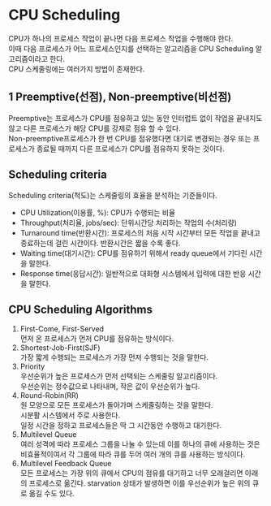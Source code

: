 # CPU Scheduling
CPU가 하나의 프로세스 작업이 끝나면 다음 프로세스 작업을 수행해야 한다.                  
이때 다음 프로세스가 어느 프로세스인지를 선택하는 알고리즘을 CPU Scheduling 알고리즘이라고 한다.                   
CPU 스케줄링에는 여러가지 방법이 존재한다.
## 1 Preemptive(선점), Non-preemptive(비선점)
Preemptive는 프로세스가 CPU를 점유하고 있는 동안 인터럽트 없이 작업을 끝내지도 않고 다른 프로세스가 해당 CPU를 강제로 점유 할 수 있다.               
Non-preemptive프로세스가 한 번 CPU를 점유했다면 대기로 변경되는 경우 또는 프로세스가 종료될 때까지 다른 프로세스가 CPU를 점유하지 못하는 것이다.
## Scheduling criteria
Scheduling criteria(척도)는 스케줄링의 효율을 분석하는 기준들이다.           
- CPU Utilization(이용률, %): CPU가 수행되는 비율
- Throughput(처리율, jobs/sec): 단위시간당 처리하는 작업의 수(처리량)
- Turnaround time(반환시간): 프로세스의 처음 시작 시간부터 모든 작업을 끝내고 종료하는데 걸린 시간이다. 반환시간은 짧을 수록 좋다.
- Waiting time(대기시간): CPU를 점유하기 위해서 ready queue에서 기다린 시간을 말한다.
- Response time(응답시간): 일반적으로 대화형 시스템에서 입력에 대한 반응 시간을 말한다.
## CPU Scheduling Algorithms
1. First-Come, First-Served         
먼저 온 프로세스가 먼저 CPU를 점유하는 방식이다.
2. Shortest-Job-First(SJF)            
가장 짧게 수행되는 프로세스가 가장 먼저 수행되는 것을 말한다.
3. Priority                
우선순위가 높은 프로세스가 먼저 선택되는 스케줄링 알고리즘이다.               
우선순위는 정수값으로 나타내며, 작은 값이 우선순위가 높다.
4. Round-Robin(RR)                 
원 모양으로 모든 프로세스가 돌아가며 스케줄링하는 것을 말한다.                   
시분활 시스템에서 주로 사용한다.                    
일정 시간을 정하고 프로세스들은 딱 그 시간동안 수행하고 대기한다.
5. Multilevel Queue                        
여러 성격에 따라 프로세스 그룹을 나눌 수 있는데 이를 하나의 큐에 사용하는 것은 비효율적이여서 각 그룹에 따라 큐를 두어 여러 개의 큐를 사용하는 방식이다.
6. Multilevel Feedback Queue             
모든 프로세스는 가장 위의 큐에서 CPU의 점유를 대기하고 너무 오래걸리면 아래의 프로세스로 옮긴다.
starvation 상태가 발생하면 이를 우선순위가 높은 위의 큐로 옮길 수도 있다.
